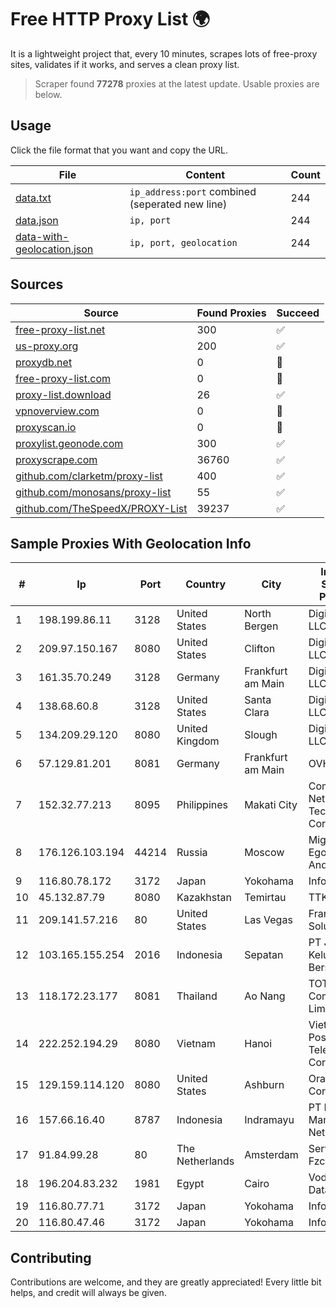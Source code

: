 
# Free HTTP Proxy List 🌍

It is a lightweight project that, every 10 minutes, scrapes lots of free-proxy sites, validates if it works, and serves a clean proxy list.


> Scraper found **77278** proxies at the latest update. Usable proxies are below.

## Usage

Click the file format that you want and copy the URL.


|File|Content|Count|
|----|-------|-----|
|[data.txt](https://raw.githubusercontent.com/themiralay/Proxy-List-World/master/data.txt)|`ip_address:port` combined (seperated new line)|244|
|[data.json](https://raw.githubusercontent.com/themiralay/Proxy-List-World/master/data.json)|`ip, port`|244|
|[data-with-geolocation.json](https://raw.githubusercontent.com/themiralay/Proxy-List-World/master/data-with-geolocation.json)|`ip, port, geolocation`|244|

## Sources

|Source|Found Proxies|Succeed|
|------|-------------|-------|
|[free-proxy-list.net](https://free-proxy-list.net)|300|✅|
|[us-proxy.org](https://www.us-proxy.org)|200|✅|
|[proxydb.net](http://proxydb.net)|0|🚫|
|[free-proxy-list.com](https://free-proxy-list.com/?page=&port=&type%5B%5D=http&type%5B%5D=https&up_time=0&search=Search)|0|🚫|
|[proxy-list.download](https://www.proxy-list.download/HTTP)|26|✅|
|[vpnoverview.com](https://vpnoverview.com/privacy/anonymous-browsing/free-proxy-servers)|0|🚫|
|[proxyscan.io](https://www.proxyscan.io)|0|🚫|
|[proxylist.geonode.com](https://proxylist.geonode.com/api/proxy-list?limit=300&page=1&sort_by=lastChecked&sort_type=desc&protocols=http,https)|300|✅|
|[proxyscrape.com](https://api.proxyscrape.com/v2/?request=displayproxies&protocol=http&timeout=10000&country=all&ssl=all&anonymity=all)|36760|✅|
|[github.com/clarketm/proxy-list](https://raw.githubusercontent.com/clarketm/proxy-list/master/proxy-list-raw.txt)|400|✅|
|[github.com/monosans/proxy-list](https://raw.githubusercontent.com/monosans/proxy-list/main/proxies/http.txt)|55|✅|
|[github.com/TheSpeedX/PROXY-List](https://raw.githubusercontent.com/TheSpeedX/PROXY-List/master/http.txt)|39237|✅|


## Sample Proxies With Geolocation Info

|#|Ip|Port|Country|City|Internet Service Provider|
|-|--|----|-------|----|-------------------------|
|1|198.199.86.11|3128|United States|North Bergen|DigitalOcean, LLC|
|2|209.97.150.167|8080|United States|Clifton|DigitalOcean, LLC|
|3|161.35.70.249|3128|Germany|Frankfurt am Main|DigitalOcean, LLC|
|4|138.68.60.8|3128|United States|Santa Clara|DigitalOcean, LLC|
|5|134.209.29.120|8080|United Kingdom|Slough|DigitalOcean, LLC|
|6|57.129.81.201|8081|Germany|Frankfurt am Main|OVH SAS|
|7|152.32.77.213|8095|Philippines|Makati City|ComClark Network & Technology Corp|
|8|176.126.103.194|44214|Russia|Moscow|Miglovets Egor Andreevich|
|9|116.80.78.172|3172|Japan|Yokohama|InfoSphere|
|10|45.132.87.79|8080|Kazakhstan|Temirtau|TTK LLP|
|11|209.141.57.216|80|United States|Las Vegas|FranTech Solutions|
|12|103.165.155.254|2016|Indonesia|Sepatan|PT Jaringan Keluarga Bersama|
|13|118.172.23.177|8081|Thailand|Ao Nang|TOT Public Company Limited|
|14|222.252.194.29|8080|Vietnam|Hanoi|VietNam Post and Telecom Corporation|
|15|129.159.114.120|8080|United States|Ashburn|Oracle Corporation|
|16|157.66.16.40|8787|Indonesia|Indramayu|PT Mitra Mandiri Network|
|17|91.84.99.28|80|The Netherlands|Amsterdam|Servers Tech Fzco|
|18|196.204.83.232|1981|Egypt|Cairo|Vodafone Data|
|19|116.80.77.71|3172|Japan|Yokohama|InfoSphere|
|20|116.80.47.46|3172|Japan|Yokohama|InfoSphere|



## Contributing

Contributions are welcome, and they are greatly appreciated! Every
little bit helps, and credit will always be given.

